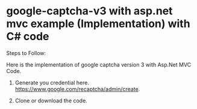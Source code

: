 # google-captcha-v3 with asp.net mvc example (Implementation) with C# code

Steps to Follow:

Here is the implementation of google captcha version 3 with Asp.Net MVC Code.
1. Generate you credential here.
  https://www.google.com/recaptcha/admin/create.

2. Clone or download the code.
